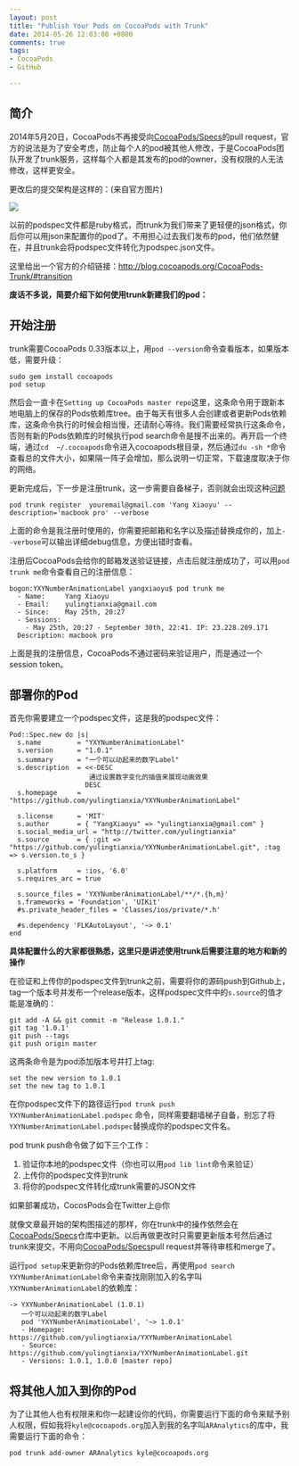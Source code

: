 ```yaml
---
layout: post
title: "Publish Your Pods on CocoaPods with Trunk"
date: 2014-05-26 12:03:08 +0800
comments: true
tags: 
- CocoaPods
- GitHub

---
```


## 简介

2014年5月20日，CocoaPods不再接受向[CocoaPods/Specs](git@github.com:CocoaPods/Specs.git)的pull request，官方的说法是为了安全考虑，防止每个人的pod被其他人修改，于是CocoaPods团队开发了trunk服务，这样每个人都是其发布的pod的owner，没有权限的人无法修改，这样更安全。  

更改后的提交架构是这样的：(来自官方图片)  

![](http://blog.cocoapods.org/assets/blog_img/trunk/architecture-diagram.png)  

<!--more-->

以前的podspec文件都是ruby格式，而trunk为我们带来了更轻便的json格式，你后你可以用json来配置你的pod了。不用担心过去我们发布的pod，他们依然健在，并且trunk会将podspec文件转化为podspec.json文件。    

这里给出一个官方的介绍链接：http://blog.cocoapods.org/CocoaPods-Trunk/#transition  

**废话不多说，简要介绍下如何使用trunk新建我们的pod：**  

## 开始注册
trunk需要CocoaPods 0.33版本以上，用`pod --version`命令查看版本，如果版本低，需要升级：

```
sudo gem install cocoapods
pod setup

```

然后会一直卡在`Setting up CocoaPods master repo`这里，这条命令用于跟新本地电脑上的保存的Pods依赖库tree。由于每天有很多人会创建或者更新Pods依赖库，这条命令执行的时候会相当慢，还请耐心等待。我们需要经常执行这条命令，否则有新的Pods依赖库的时候执行pod search命令是搜不出来的。再开启一个终端，通过`cd  ~/.cocoapods`命令进入cocoapods根目录，然后通过`du -sh *`命令查看总的文件大小，如果隔一阵子会增加，那么说明一切正常，下载速度取决于你的网络。  

更新完成后，下一步是注册trunk，这一步需要自备梯子，否则就会出现这种[问题](https://github.com/CocoaPods/CocoaPods/issues/2174)

```
pod trunk register  youremail@gmail.com 'Yang Xiaoyu' --description='macbook pro' --verbose
```
上面的命令是我注册时使用的，你需要把邮箱和名字以及描述替换成你的，加上`--verbose`可以输出详细debug信息，方便出错时查看。  

注册后CocoaPods会给你的邮箱发送验证链接，点击后就注册成功了，可以用`pod trunk me`命令查看自己的注册信息：  

```
bogon:YXYNumberAnimationLabel yangxiaoyu$ pod trunk me
  - Name:     Yang Xiaoyu
  - Email:    yulingtianxia@gmail.com
  - Since:    May 25th, 20:27
  - Sessions: 
    - May 25th, 20:27 - September 30th, 22:41. IP: 23.228.209.171
  Description: macbook pro
```
上面是我的注册信息，CocoaPods不通过密码来验证用户，而是通过一个session token。  

## 部署你的Pod
首先你需要建立一个podspec文件，这是我的podspec文件：  

```
Pod::Spec.new do |s|
  s.name         = "YXYNumberAnimationLabel"
  s.version      = "1.0.1"
  s.summary      = "一个可以动起来的数字Label"
  s.description  = <<-DESC
                    通过设置数字变化的插值来展现动画效果
                   DESC
  s.homepage     = "https://github.com/yulingtianxia/YXYNumberAnimationLabel"
  
  s.license      = 'MIT'
  s.author       = { "YangXiaoyu" => "yulingtianxia@gmail.com" }
  s.social_media_url = "http://twitter.com/yulingtianxia"
  s.source       = { :git => "https://github.com/yulingtianxia/YXYNumberAnimationLabel.git", :tag => s.version.to_s }

  s.platform     = :ios, '6.0'
  s.requires_arc = true

  s.source_files = 'YXYNumberAnimationLabel/**/*.{h,m}'
  s.frameworks = 'Foundation', 'UIKit'
  #s.private_header_files = 'Classes/ios/private/*.h'
  
  #s.dependency 'FLKAutoLayout', '~> 0.1'
end
```
**具体配置什么的大家都很熟悉，这里只是讲述使用trunk后需要注意的地方和新的操作**  

在验证和上传你的podspec文件到trunk之前，需要将你的源码push到Github上，tag一个版本号并发布一个release版本，这样podspec文件中的`s.source`的值才能是准确的：  

```
git add -A && git commit -m "Release 1.0.1."  
git tag '1.0.1'  
git push --tags  
git push origin master
```

这两条命令是为pod添加版本号并打上tag:  

```
set the new version to 1.0.1
set the new tag to 1.0.1
```



在你podspec文件下的路径运行`pod trunk push YXYNumberAnimationLabel.podspec` 命令，同样需要翻墙梯子自备，别忘了将`YXYNumberAnimationLabel.podspec`替换成你的podspec文件名。  

pod trunk push命令做了如下三个工作：  

1. 验证你本地的podspec文件（你也可以用`pod lib lint`命令来验证）
2. 上传你的podspec文件到trunk
3. 将你的podspec文件转化成trunk需要的JSON文件

如果部署成功，CocosPods会在Twitter上@你  

就像文章最开始的架构图描述的那样，你在trunk中的操作依然会在[CocoaPods/Specs](git@github.com:CocoaPods/Specs.git)仓库中更新。以后再做更改时只需要更新版本号然后通过trunk来提交，不用向[CocoaPods/Specs](git@github.com:CocoaPods/Specs.git)pull request并等待审核和merge了。  

运行`pod setup`来更新你的Pods依赖库tree后，再使用`pod search YXYNumberAnimationLabel`命令来查找刚刚加入的名字叫`YXYNumberAnimationLabel`的依赖库：  

```
-> YXYNumberAnimationLabel (1.0.1)
   一个可以动起来的数字Label
   pod 'YXYNumberAnimationLabel', '~> 1.0.1'
   - Homepage: https://github.com/yulingtianxia/YXYNumberAnimationLabel
   - Source:   https://github.com/yulingtianxia/YXYNumberAnimationLabel.git
   - Versions: 1.0.1, 1.0.0 [master repo]
```

## 将其他人加入到你的Pod

为了让其他人也有权限来和你一起建设你的代码，你需要运行下面的命令来赋予别人权限，假如我将`kyle@cocoapods.org`加入到我的名字叫`ARAnalytics`的库中，我需要运行下面的命令：  

```
pod trunk add-owner ARAnalytics kyle@cocoapods.org
```


